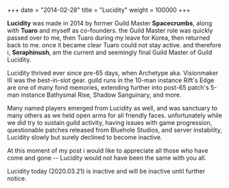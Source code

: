 +++
date  = "2014-02-28"
title = "Lucidity"
weight = 100000
+++

**Lucidity** was made in 2014 by former Guild Master **Spacecrumbs**, along with **Tuaro** and myself as co-founders. the Guild Master role was quickly passed over to me, then Tuaro during my leave for Korea, then returned back to me. once it became clear Tuaro could not stay active. and therefore i, **Seraphinush**, am the current and seemingly final Guild Master of Guild Lucidity.

Lucidity thrived ever since pre-65 days, when Archetype aka. Visionmaker III was the best-in-slot gear. guild runs in the 10-man instance Rift's Edge are one of many fond memories, extending further into post-65 patch's 5-man instance Bathysmal Rise, Shadow Sanguinary, and more.

Many named players emerged from Lucidity as well, and was sanctuary to many others as we held open arms for all friendly faces. unfortunately while we did try to sustain guild activity, having issues with game progression, questionable patches released from Bluehole Studios, and server instability, Lucidity slowly but surely declined to become inactive.

At this moment of my post i would like to appreciate all those who have come and gone -- Lucidity would not have been the same with you all.

Lucidity today (2020.03.21) is inactive and will be inactive until further notice.